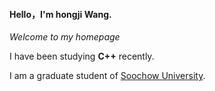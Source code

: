 #### Hello，I'm **hongji Wang**.  
_Welcome to my homepage_  

I have been studying **C++** recently.  

I am a graduate student of [Soochow University](www.suda.edu.cn). 
